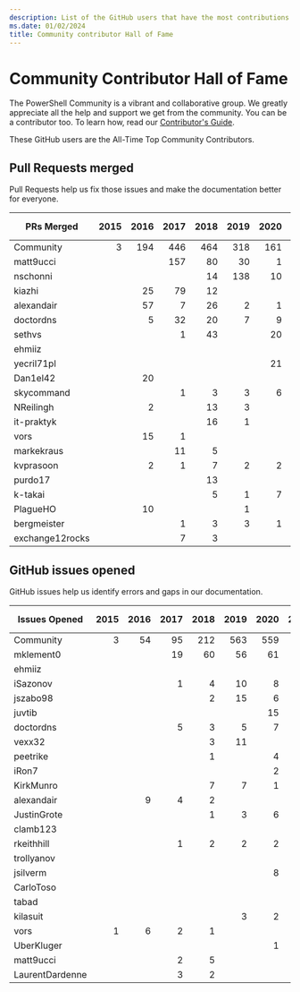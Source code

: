 ```yaml
---
description: List of the GitHub users that have the most contributions to the PowerShell-Doc project.
ms.date: 01/02/2024
title: Community contributor Hall of Fame
---
```

# Community Contributor Hall of Fame

The PowerShell Community is a vibrant and collaborative group. We greatly appreciate all the help
and support we get from the community. You can be a contributor too. To learn how, read our
[Contributor's Guide][contrib].

These GitHub users are the All-Time Top Community Contributors.

## Pull Requests merged

Pull Requests help us fix those issues and make the documentation better for everyone.

|   PRs Merged    | 2015 | 2016 | 2017 | 2018 | 2019 | 2020 | 2021 | 2022 | 2023 | Grand Total |
| --------------- | ---: | ---: | ---: | ---: | ---: | ---: | ---: | ---: | ---: | ----------: |
| Community       |    3 |  194 |  446 |  464 |  318 |  161 |  100 |  122 |  108 |        1917 |
| matt9ucci       |      |      |  157 |   80 |   30 |    1 |    6 |      |      |         274 |
| nschonni        |      |      |      |   14 |  138 |   10 |      |      |      |         162 |
| kiazhi          |      |   25 |   79 |   12 |      |      |      |      |      |         116 |
| alexandair      |      |   57 |    7 |   26 |    2 |    1 |      |      |      |          93 |
| doctordns       |      |    5 |   32 |   20 |    7 |    9 |    5 |      |    1 |          79 |
| sethvs          |      |      |    1 |   43 |      |   20 |    1 |   10 |      |          75 |
| ehmiiz          |      |      |      |      |      |      |      |   22 |   14 |          36 |
| yecril71pl      |      |      |      |      |      |   21 |    3 |    3 |      |          27 |
| Dan1el42        |      |   20 |      |      |      |      |      |      |      |          20 |
| skycommand      |      |      |    1 |    3 |    3 |    6 |      |    1 |    4 |          18 |
| NReilingh       |      |    2 |      |   13 |    3 |      |      |      |      |          18 |
| it-praktyk      |      |      |      |   16 |    1 |      |      |      |      |          17 |
| vors            |      |   15 |    1 |      |      |      |      |      |      |          16 |
| markekraus      |      |      |   11 |    5 |      |      |      |      |      |          16 |
| kvprasoon       |      |    2 |    1 |    7 |    2 |    2 |    2 |      |      |          16 |
| purdo17         |      |      |      |   13 |      |      |      |      |      |          13 |
| k-takai         |      |      |      |    5 |    1 |    7 |      |      |      |          13 |
| PlagueHO        |      |   10 |      |      |    1 |      |      |      |      |          11 |
| bergmeister     |      |      |    1 |    3 |    3 |    1 |    1 |    1 |    1 |          11 |
| exchange12rocks |      |      |    7 |    3 |      |      |    1 |      |      |          11 |

## GitHub issues opened

GitHub issues help us identify errors and gaps in our documentation.

|  Issues Opened  | 2015 | 2016 | 2017 | 2018 | 2019 | 2020 | 2021 | 2022 | 2023 | Grand Total |
| --------------- | ---: | ---: | ---: | ---: | ---: | ---: | ---: | ---: | ---: | ----------: |
| Community       |    3 |   54 |   95 |  212 |  563 |  559 |  365 |  226 |  263 |        2340 |
| mklement0       |      |      |   19 |   60 |   56 |   61 |   28 |    8 |   19 |         251 |
| ehmiiz          |      |      |      |      |      |      |      |   20 |   14 |          34 |
| iSazonov        |      |      |    1 |    4 |   10 |    8 |    4 |    3 |      |          30 |
| jszabo98        |      |      |      |    2 |   15 |    6 |    1 |      |    1 |          25 |
| juvtib          |      |      |      |      |      |   15 |    7 |      |      |          22 |
| doctordns       |      |      |    5 |    3 |    5 |    7 |    1 |      |      |          21 |
| vexx32          |      |      |      |    3 |   11 |      |      |    3 |      |          17 |
| peetrike        |      |      |      |    1 |      |    4 |    2 |    6 |    4 |          17 |
| iRon7           |      |      |      |      |      |    2 |    2 |    2 |   10 |          16 |
| KirkMunro       |      |      |      |    7 |    7 |    1 |      |      |      |          15 |
| alexandair      |      |    9 |    4 |    2 |      |      |      |      |      |          15 |
| JustinGrote     |      |      |      |    1 |    3 |    6 |    1 |    1 |    2 |          14 |
| clamb123        |      |      |      |      |      |      |   14 |      |      |          14 |
| rkeithhill      |      |      |    1 |    2 |    2 |    2 |    3 |    1 |    2 |          13 |
| trollyanov      |      |      |      |      |      |      |   11 |    1 |      |          12 |
| jsilverm        |      |      |      |      |      |    8 |      |      |    4 |          12 |
| CarloToso       |      |      |      |      |      |      |      |      |   11 |          11 |
| tabad           |      |      |      |      |      |      |      |      |   11 |          11 |
| kilasuit        |      |      |      |      |    3 |    2 |    1 |    4 |    1 |          11 |
| vors            |    1 |    6 |    2 |    1 |      |      |      |      |      |          10 |
| UberKluger      |      |      |      |      |      |    1 |    7 |    2 |      |          10 |
| matt9ucci       |      |      |    2 |    5 |      |      |    2 |      |    1 |          10 |
| LaurentDardenne |      |      |    3 |    2 |      |      |      |    5 |      |          10 |

<!-- Link references -->
[contrib]: contributing/overview.md
